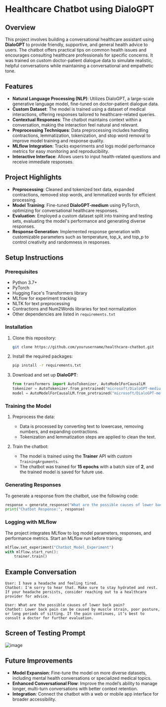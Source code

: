 # Healthcare Chatbot using DialoGPT

## Overview
This project involves building a conversational healthcare assistant using **DialoGPT** to provide friendly, supportive, and general health advice to users. The chatbot offers practical tips on common health issues and encourages consulting healthcare professionals for specific concerns. It was trained on custom doctor-patient dialogue data to simulate realistic, helpful conversations while maintaining a conversational and empathetic tone.

## Features
- **Natural Language Processing (NLP)**: Utilizes DialoGPT, a large-scale generative language model, fine-tuned on doctor-patient dialogue data.
- **Custom Dataset**: The model is trained using a dataset of medical interactions, offering responses tailored to healthcare-related queries.
- **Contextual Responses**: The chatbot maintains context within a conversation, making the interaction feel natural and relevant.
- **Preprocessing Techniques**: Data preprocessing includes handling contractions, lemmatization, tokenization, and stop word removal to improve model training and response quality.
- **MLflow Integration**: Tracks experiments and logs model performance metrics for easy monitoring and reproducibility.
- **Interactive Interface**: Allows users to input health-related questions and receive immediate responses.

## Project Highlights
- **Preprocessing**: Cleaned and tokenized text data, expanded contractions, removed stop words, and lemmatized words for efficient processing.
- **Model Training**: Fine-tuned **DialoGPT-medium** using PyTorch, optimizing for conversational healthcare responses.
- **Evaluation**: Employed a custom dataset split into training and testing sets, evaluating the model's performance and generating diverse responses.
- **Response Generation**: Implemented response generation with customizable parameters such as temperature, top_k, and top_p to control creativity and randomness in responses.

## Setup Instructions

### Prerequisites
- Python 3.7+
- PyTorch
- Hugging Face's Transformers library
- MLflow for experiment tracking
- NLTK for text preprocessing
- Contractions and Num2Words libraries for text normalization
- Other dependencies are listed in `requirements.txt`

### Installation
1. Clone this repository:
    ```bash
    git clone https://github.com/yourusername/healthcare-chatbot.git
    ```
2. Install the required packages:
    ```bash
    pip install -r requirements.txt
    ```
3. Download and set up **DialoGPT**:
    ```python
    from transformers import AutoTokenizer, AutoModelForCausalLM
    tokenizer = AutoTokenizer.from_pretrained("microsoft/DialoGPT-medium")
    model = AutoModelForCausalLM.from_pretrained("microsoft/DialoGPT-medium")
    ```

### Training the Model
1. Preprocess the data:
   - Data is processed by converting text to lowercase, removing numbers, and expanding contractions.
   - Tokenization and lemmatization steps are applied to clean the text.

2. Train the chatbot:
   - The model is trained using the **Trainer** API with custom `TrainingArguments`.
   - The chatbot was trained for **15 epochs** with a batch size of **2**, and the trained model is saved for future use.

### Generating Responses
To generate a response from the chatbot, use the following code:

```python
response = generate_response("What are the possible causes of lower back pain?")
print("Chatbot Response:", response)
```

### Logging with MLflow
The project integrates MLflow to log model parameters, responses, and performance metrics. Start an MLflow run before training:

```python
mlflow.set_experiment("Chatbot_Model_Experiment")
with mlflow.start_run():
    trainer.train()
```


## Example Conversation
```
User: I have a headache and feeling tired.
Chatbot: I'm sorry to hear that. Make sure to stay hydrated and rest. If your headache persists, consider reaching out to a healthcare provider for advice.

User: What are the possible causes of lower back pain?
Chatbot: Lower back pain can be caused by muscle strain, poor posture, or long periods of sitting. If the pain continues, it’s best to consult a doctor for further evaluation.
```
## Screen of Testing Prompt
![image](https://github.com/user-attachments/assets/b319cedf-80c7-4d5b-9b55-3607373415c7)

## Future Improvements
- **Model Expansion**: Fine-tune the model on more diverse datasets, including mental health conversations or specialized medical topics.
- **Enhanced Conversational Flow**: Improve the model’s ability to manage longer, multi-turn conversations with better context retention.
- **Integration**: Connect the chatbot with a web or mobile app interface for broader accessibility.


